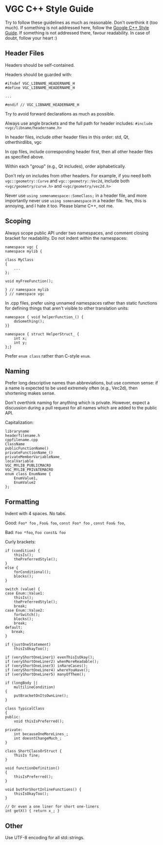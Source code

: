 # VGC C++ Style Guide

Try to follow these guidelines as much as reasonable. Don't overthink it (too much). 
If something is not addressed here, follow the 
[Google C++ Style Guide](https://google.github.io/styleguide/cppguide.html).
If something is not addressed there, favour readability.
In case of doubt, follow your heart :)

## Header Files

Headers should be self-contained.

Headers should be guarded with:
```
#ifndef VGC_LIBNAME_HEADERNAME_H
#define VGC_LIBNAME_HEADERNAME_H

...

#endif // VGC_LIBNAME_HEADERNAME_H
```

Try to avoid forward declarations as much as possible.

Always use angle brackets and the full path for header includes: `#include <vgc/libname/headername.h>`

In header files, include other header files in this order: std, Qt, otherthirdlibs, vgc

In cpp files, include corresponding header first, then all other header files as specified above.

Within each "group" (e.g., Qt includes), order alphabetically.

Don't rely on includes from other headers. For example, if you need both 
`vgc::geometry::Curve` and `vgc::geometry::Vec2d`, include both 
`<vgc/geometry/curve.h>` and `<vgc/geometry/vec2d.h>`

Never use `using somenamespace::SomeClass;` in a header file, and more
importantly never use `using somenamespace` in a header file. Yes, this is annoying, 
and I hate it too. Please blame C++, not me.

## Scoping

Always scope public API under two namespaces, and comment closing bracket for readability. Do not indent within the namespaces:

```
namespace vgc {
namespace mylib {

class MyClass
{
    ...
};

void myFreeFunction();

} // namespace mylib
} // namespace vgc
```

In .cpp files, prefer using unnamed namespaces rather than static functions
for defining things that aren't visible to other translation units:

```
namespace { void helperFunction_() {
    doSomething();
}}

namespace { struct HelperStruct_ {
    int x;
    int y;
};}
```

Prefer `enum class` rather than C-style `enum`.

## Naming

Prefer long descriptive names than abbreviations, but use common sense: 
if a name is expected to be used extremely often (e.g., Vec2d), then shortening makes sense.

Don't overthink naming for anything which is private. However, expect a discussion during
a pull request for all names which are added to the public API.

Capitalization:
```
libraryname
headerfilename.h
cppfilename.cpp
ClassName
publicFunctionName()
privateFunctionName_()
privateMemberVariableName_
localVariable
VGC_MYLIB_PUBLICMACRO
VGC_MYLIB_PRIVATEMACRO
enum class EnumName {
    EnumValue1,
    EnumValue2
};
```

## Formatting

Indent with 4 spaces. No tabs.

Good: `Foo* foo` , `Foo& foo`, `const Foo* foo` , `const Foo& foo`,

Bad: `Foo *foo`, `Foo const& foo`

Curly brackets:

```
if (condition) {
    thisIs();
    thePreferredStyle();
}
else {
    forConditional();
    blocks();
}
```

```
switch (value) {
case Enum::Value1:
    thisIs();
    thePreferredStyle();
    break;
case Enum::Value2:
    forSwitch();
    blocks();
    break;
default:
   break;
}
```

```
if (justOneStatement)
    thisIsOkayToo();
```

```
if (veryShortOneLiner1) evenThisIsOkay();
if (veryShortOneLiner2) whenMoreReadable();
if (veryShortOneLiner3) inRareCases();
if (veryShortOneLiner4) whereYouHave();
if (veryShortOneLiner5) manyOfThem();
```


```
if (longBody ||
    multilineCondition)
{
    putBracketOnItsOwnLine();
}
```

```
class TypicalClass
{
public:
    void thisIsPreferred();
    
private:
    int becauseOneMoreLines_;
    int doesntChangeMuch_;
}
```

```
class ShortClassOrStruct {
    ThisIs fine;
}
```

```
void functionDefinition()
{
    thisIsPreferred();
}
```

```
void butForShortInlineFunctions() {
    thisIsOkayToo();
}
```

```
// Or even a one liner for short one-liners
int getX() { return x_; }
```

## Other

Use UTF-8 encoding for all std::strings.
